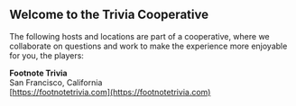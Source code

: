 ## Welcome to the Trivia Cooperative

The following hosts and locations are part of a cooperative, where we collaborate on questions and work to make the experience more enjoyable for you, the players:

**Footnote Trivia**  
San Francisco, California  
[https://footnotetrivia.com](https://footnotetrivia.com)
